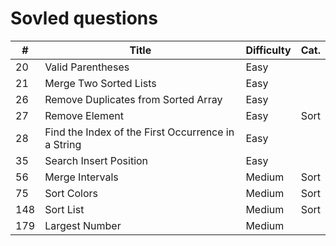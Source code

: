 # Sovled questions

| #   | Title                                              | Difficulty | Cat. |
|-----|----------------------------------------------------|------------|------|
| 20  | Valid Parentheses                                  | Easy       |      |
| 21  | Merge Two Sorted Lists                             | Easy       |      |
| 26  | Remove Duplicates from Sorted Array                | Easy       |      |
| 27  | Remove Element                                     | Easy       | Sort |
| 28  | Find the Index of the First Occurrence in a String | Easy       |      |
| 35  | Search Insert Position                             | Easy       |      |
| 56  | Merge Intervals                                    | Medium     | Sort |
| 75  | Sort Colors                                        | Medium     | Sort |
| 148 | Sort List                                          | Medium     | Sort |
| 179 | Largest Number                                     | Medium     |      |
